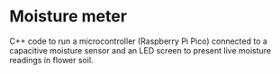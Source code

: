 # Moisture meter

C++ code to run a microcontroller (Raspberry Pi Pico) connected to a capacitive moisture sensor and an LED screen to present live moisture readings in flower soil.
